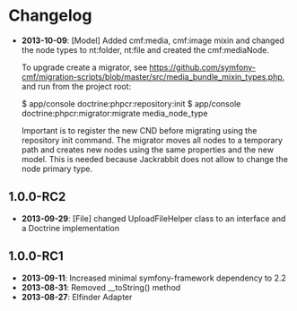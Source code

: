 Changelog
=========

* **2013-10-09**: [Model] Added cmf:media, cmf:image mixin and changed the node
    types to nt:folder, nt:file and created the cmf:mediaNode.

    To upgrade create a migrator, see https://github.com/symfony-cmf/migration-scripts/blob/master/src/media_bundle_mixin_types.php,
    and run from the project root:

    $ app/console doctrine:phpcr:repository:init
    $ app/console doctrine:phpcr:migrator:migrate media_node_type

    Important is to register the new CND before migrating using the repository
    init command. The migrator moves all nodes to a temporary path and creates
    new nodes using the same properties and the new model. This is needed
    because Jackrabbit does not allow to change the node primary type.

1.0.0-RC2
---------

* **2013-09-29**: [File] changed UploadFileHelper class to an interface and
  a Doctrine implementation

1.0.0-RC1
---------

* **2013-09-11**: Increased minimal symfony-framework dependency to 2.2
* **2013-08-31**: Removed __toString() method
* **2013-08-27**: Elfinder Adapter

